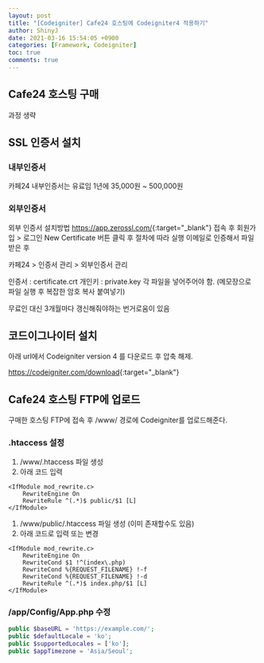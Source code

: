 ```yaml
---
layout: post
title: "[Codeigniter] Cafe24 호스팅에 Codeigniter4 적용하기"
author: ShinyJ
date: 2021-03-16 15:54:05 +0900
categories: [Framework, Codeigniter]
toc: true
comments: true
---
```


## Cafe24 호스팅 구매

과정 생략

## SSL 인증서 설치

### 내부인증서

카페24 내부인증서는 유료임 1년에 35,000원 ~ 500,000원

### 외부인증서

외부 인증서 설치방법
<https://app.zerossl.com/>{:target="_blank"}
접속 후 회원가입 > 로그인
New Certificate 버튼 클릭 후 절차에 따라 실행
이메일로 인증해서 파일 받은 후

카페24 > 인증서 관리 > 외부인증서 관리

인증서 : certificate.crt
개인키 : private.key
각 파일을 넣어주어야 함. (메모장으로 파일 실행 후 복잡한 암호 복사 붙여넣기)

무료인 대신 3개월마다 갱신해줘야하는 번거로움이 있음

## 코드이그나이터 설치

아래 url에서 Codeigniter version 4 를 다운로드 후 압축 해제.

<https://codeigniter.com/download>{:target="_blank"}

## Cafe24 호스팅 FTP에 업로드

구매한 호스팅 FTP에 접속 후 /www/ 경로에 Codeigniter를 업로드해준다.

### .htaccess 설정

1. /www/.htaccess 파일 생성
2. 아래 코드 입력

```
<IfModule mod_rewrite.c>
    RewriteEngine On
    RewriteRule ^(.*)$ public/$1 [L]
</IfModule>
```

1. /www/public/.htaccess 파일 생성 (이미 존재할수도 있음)
2. 아래 코드로 입력 또는 변경

```
<IfModule mod_rewrite.c>
    RewriteEngine On
    RewriteCond $1 !^(index\.php)
    RewriteCond %{REQUEST_FILENAME} !-f
    RewriteCond %{REQUEST_FILENAME} !-d
    RewriteRule ^(.*)$ index.php/$1 [L]
</IfModule>
```

### /app/Config/App.php 수정

```php
public $baseURL = 'https://example.com/';
public $defaultLocale = 'ko';
public $supportedLocales = ['ko'];
public $appTimezone = 'Asia/Seoul';
```